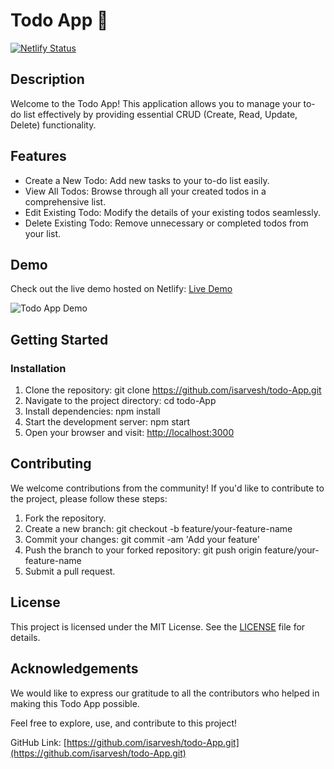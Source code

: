 # Todo App 📝

[![Netlify Status](https://api.netlify.com/api/v1/badges/12fc1af1-3abb-4012-a235-e465c982f9a2/deploy-status)](https://app.netlify.com/sites/todohere/deploys)

## Description

Welcome to the Todo App! This application allows you to manage your to-do list effectively by providing essential CRUD (Create, Read, Update, Delete) functionality.

## Features

- Create a New Todo: Add new tasks to your to-do list easily.
- View All Todos: Browse through all your created todos in a comprehensive list.
- Edit Existing Todo: Modify the details of your existing todos seamlessly.
- Delete Existing Todo: Remove unnecessary or completed todos from your list.

## Demo

Check out the live demo hosted on Netlify: [Live Demo](https://todohere.netlify.app)

![Todo App Demo](demo.gif)

## Getting Started

### Installation

1. Clone the repository: git clone https://github.com/isarvesh/todo-App.git
2. Navigate to the project directory: cd todo-App
3. Install dependencies: npm install
4. Start the development server: npm start
5. Open your browser and visit: [http://localhost:3000](http://localhost:3000)

## Contributing

We welcome contributions from the community! If you'd like to contribute to the project, please follow these steps:

1. Fork the repository.
2. Create a new branch: git checkout -b feature/your-feature-name
3. Commit your changes: git commit -am 'Add your feature'
4. Push the branch to your forked repository: git push origin feature/your-feature-name
5. Submit a pull request.

## License

This project is licensed under the MIT License. See the [LICENSE](LICENSE) file for details.

## Acknowledgements

We would like to express our gratitude to all the contributors who helped in making this Todo App possible.

Feel free to explore, use, and contribute to this project!

GitHub Link: [https://github.com/isarvesh/todo-App.git](https://github.com/isarvesh/todo-App.git)






